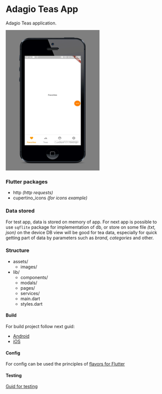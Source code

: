 # Adagio Teas App

Adagio Teas application.

<img src="/assets/images/preview.gif" height="450" width="300">

### Flutter packages
- http *(http requests)*
- cupertino_icons *(for icons example)*

### Data stored
For test app, data is stored on memory of app.
For next app is possible to use `sqflite` package for implementation of db,
or store on some file *(txt, json)* on the device
DB view will be good for tea data, especially for quick getting part of data 
by parameters such as *brand, categories* and other. 


### Structure
 * assets/
    - images/ 
 * lib/ 
    - components/
    - modals/
    - pages/
    - services/
    - main.dart
    - styles.dart
    
#### Build
For build project follow next guid:
 - [Android](https://flutter.io/docs/deployment/android)
 - [iOS](https://flutter.io/docs/deployment/ios) 
 
 #### Config
 For config can be used the principles of [flavors for Flutter](https://flutter.io/docs/deployment/flavors)
 
 #### Testing
 [Guid for testing](https://flutter.io/docs/testing)
 
 
